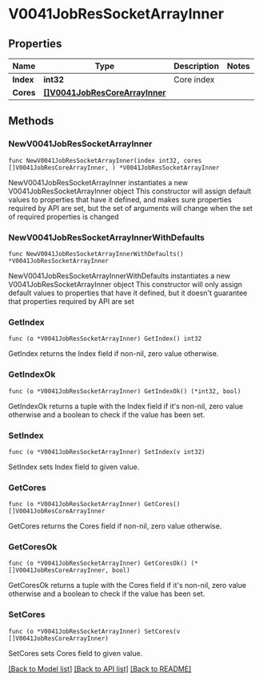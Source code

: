 # V0041JobResSocketArrayInner

## Properties

Name | Type | Description | Notes
------------ | ------------- | ------------- | -------------
**Index** | **int32** | Core index | 
**Cores** | [**[]V0041JobResCoreArrayInner**](V0041JobResCoreArrayInner.md) |  | 

## Methods

### NewV0041JobResSocketArrayInner

`func NewV0041JobResSocketArrayInner(index int32, cores []V0041JobResCoreArrayInner, ) *V0041JobResSocketArrayInner`

NewV0041JobResSocketArrayInner instantiates a new V0041JobResSocketArrayInner object
This constructor will assign default values to properties that have it defined,
and makes sure properties required by API are set, but the set of arguments
will change when the set of required properties is changed

### NewV0041JobResSocketArrayInnerWithDefaults

`func NewV0041JobResSocketArrayInnerWithDefaults() *V0041JobResSocketArrayInner`

NewV0041JobResSocketArrayInnerWithDefaults instantiates a new V0041JobResSocketArrayInner object
This constructor will only assign default values to properties that have it defined,
but it doesn't guarantee that properties required by API are set

### GetIndex

`func (o *V0041JobResSocketArrayInner) GetIndex() int32`

GetIndex returns the Index field if non-nil, zero value otherwise.

### GetIndexOk

`func (o *V0041JobResSocketArrayInner) GetIndexOk() (*int32, bool)`

GetIndexOk returns a tuple with the Index field if it's non-nil, zero value otherwise
and a boolean to check if the value has been set.

### SetIndex

`func (o *V0041JobResSocketArrayInner) SetIndex(v int32)`

SetIndex sets Index field to given value.


### GetCores

`func (o *V0041JobResSocketArrayInner) GetCores() []V0041JobResCoreArrayInner`

GetCores returns the Cores field if non-nil, zero value otherwise.

### GetCoresOk

`func (o *V0041JobResSocketArrayInner) GetCoresOk() (*[]V0041JobResCoreArrayInner, bool)`

GetCoresOk returns a tuple with the Cores field if it's non-nil, zero value otherwise
and a boolean to check if the value has been set.

### SetCores

`func (o *V0041JobResSocketArrayInner) SetCores(v []V0041JobResCoreArrayInner)`

SetCores sets Cores field to given value.



[[Back to Model list]](../README.md#documentation-for-models) [[Back to API list]](../README.md#documentation-for-api-endpoints) [[Back to README]](../README.md)


